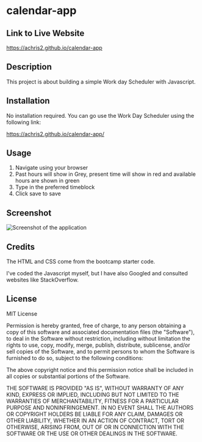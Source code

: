 # calendar-app


## Link to Live Website
https://achris2.github.io/calendar-app

## Description

This project is about building a simple Work day Scheduler with Javascript. 


## Installation
No installation required. You can go use the Work Day Scheduler using the following link: 

https://achris2.github.io/calendar-app/

## Usage

1. Navigate using your browser
2. Past hours will show in Grey, present time will show in red and available hours are shown in green
3. Type in the preferred timeblock 
4. Click save to save 

## Screenshot


![Screenshot of the application](https://achris2.github.io/calendar-app/assets/screenshot.png)


## Credits

The HTML and CSS come from the bootcamp starter code. 

I've coded the Javascript myself, but I have also Googled and consulted websites like StackOverflow. 

## License
MIT License

Permission is hereby granted, free of charge, to any person obtaining a copy of this software and associated documentation files (the "Software"), to deal in the Software without restriction, including without limitation the rights to use, copy, modify, merge, publish, distribute, sublicense, and/or sell copies of the Software, and to permit persons to whom the Software is furnished to do so, subject to the following conditions:

The above copyright notice and this permission notice shall be included in all copies or substantial portions of the Software.

THE SOFTWARE IS PROVIDED "AS IS", WITHOUT WARRANTY OF ANY KIND, EXPRESS OR IMPLIED, INCLUDING BUT NOT LIMITED TO THE WARRANTIES OF MERCHANTABILITY, FITNESS FOR A PARTICULAR PURPOSE AND NONINFRINGEMENT. IN NO EVENT SHALL THE AUTHORS OR COPYRIGHT HOLDERS BE LIABLE FOR ANY CLAIM, DAMAGES OR OTHER LIABILITY, WHETHER IN AN ACTION OF CONTRACT, TORT OR OTHERWISE, ARISING FROM, OUT OF OR IN CONNECTION WITH THE SOFTWARE OR THE USE OR OTHER DEALINGS IN THE SOFTWARE.